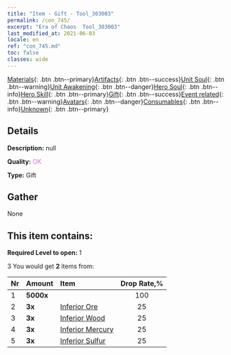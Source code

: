 ```yaml
---
title: "Item - Gift - Tool_303003"
permalink: /con_745/
excerpt: "Era of Chaos  Tool_303003"
last_modified_at: 2021-06-03
locale: en
ref: "con_745.md"
toc: false
classes: wide
---
```

 [Materials](/Items/){: .btn .btn--primary}[Artifacts](/Items/Artifacts/){: .btn .btn--success}[Unit Soul](/Items/UnitSoul/){: .btn .btn--warning}[Unit Awakening](/Items/UnitAwakening/){: .btn .btn--danger}[Hero Soul](/Items/HeroSoul/){: .btn .btn--info}[Hero Skill](/Items/HeroSkill/){: .btn .btn--primary}[Gift](/Items/Gift/){: .btn .btn--success}[Event related](/Items/Events/){: .btn .btn--warning}[Avatars](/Items/Avatars/){: .btn .btn--danger}[Consumables](/Items/Consumables/){: .btn .btn--info}[Unknown](/Items/Unknown/){: .btn .btn--primary}

## Details
 **Description:** null

 **Quality:** <span style="color: #DA70D6">OK</span>

 **Type:** Gift

## Gather

  None

## This item contains:

 **Required Level to open:** 1

 3 You would get **2** items  from:

  | Nr | Amount |     Item    | Drop Rate,% |
  |:---|:-------|:------------|:---------:|
  | 1 |  **5000x** | <i class="fas fa-coins"/> | 100 | 
  | 2 |  **3x** | [Inferior Ore](/Items/mat_1/) | 25 | 
  | 3 |  **3x** | [Inferior Wood](/Items/mat_1/) | 25 | 
  | 4 |  **3x** | [Inferior Mercury](/Items/mat_2/) | 25 | 
  | 5 |  **3x** | [Inferior Sulfur](/Items/mat_3/) | 25 | 
